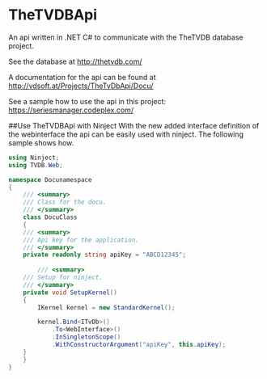 TheTVDBApi
==========

An api written in .NET C# to communicate with the TheTVDB database project.

See the database at http://thetvdb.com/

A documentation for the api can be found at http://vdsoft.at/Projects/TheTvDbApi/Docu/

See a sample how to use the api in this project: https://seriesmanager.codeplex.com/ 

##Use TheTVDBApi with Ninject
With the new added interface definition of the webinterface the api can be easily used with ninject. The following sample shows how.

```csharp
using Ninject;
using TVDB.Web;

namespace Docunamespace
{
    /// <summary>
    /// Class for the docu.
    /// </summary>
    class DocuClass
    {
	/// <summary>
	/// Api key for the application.
	/// </summary>
	private readonly string apiKey = "ABCD12345";
    
        /// <summary>
	/// Setup for ninject.
	/// </summary>
	private void SetupKernel()
	{
		IKernel kernel = new StandardKernel();

		kernel.Bind<ITvDb>()
			.To<WebInterface>()
			.InSingletonScope()
			.WithConstructorArgument("apiKey", this.apiKey);
	}
    }
}
```